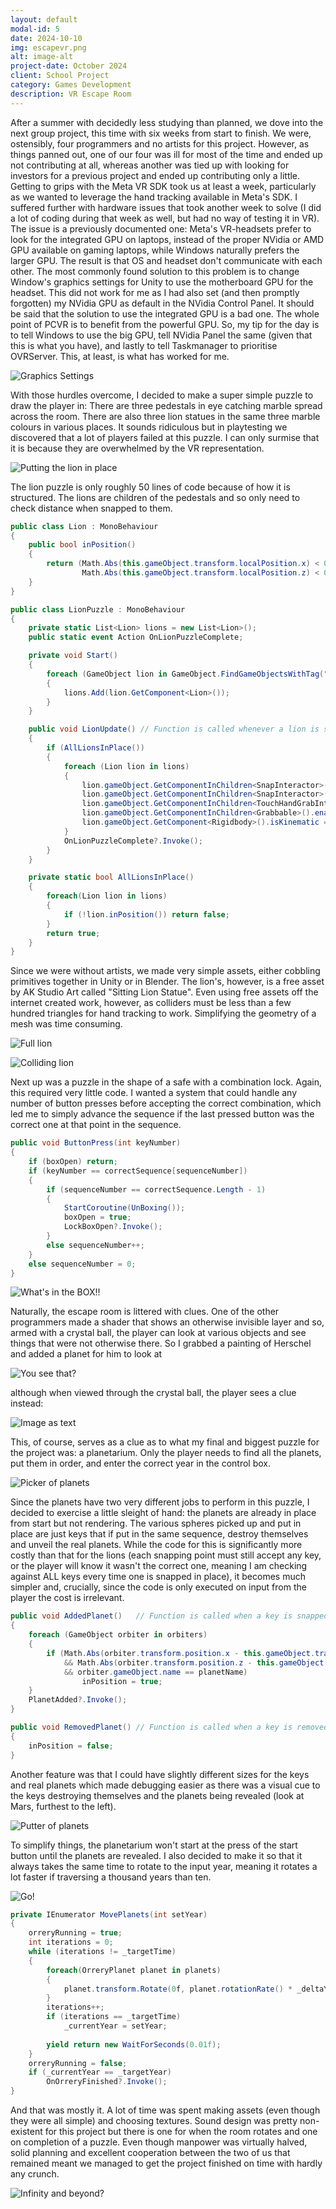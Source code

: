 ```yaml
---
layout: default
modal-id: 5
date: 2024-10-10
img: escapevr.png
alt: image-alt
project-date: October 2024
client: School Project
category: Games Development
description: VR Escape Room
---
```

After a summer with decidedly less studying than planned, we dove into the next group project,
this time with six weeks from start to finish. We were, ostensibly, four programmers and no
artists for this project. However, as things panned out, one of our four was ill for most of
the time and ended up not contributing at all, whereas another was tied up with looking for
investors for a previous project and ended up contributing only a little.
Getting to grips with the Meta VR SDK took us at least a week, particularly as we wanted to
leverage the hand tracking available in Meta's SDK. I suffered further with hardware issues
that took another week to solve (I did a lot of coding during that week as well, but had no
way of testing it in VR). The issue is a previously documented one: Meta's VR-headsets prefer
to look for the integrated GPU on laptops, instead of the proper NVidia or AMD GPU available
on gaming laptops, while Windows naturally prefers the larger GPU. The result is that OS and
headset don't communicate with each other. The most commonly found solution to this problem
is to change Window's graphics settings for Unity to use the motherboard GPU for the headset.
This did not work for me as I had also set (and then promptly forgotten) my NVidia GPU as
default in the NVidia Control Panel.
It should be said that the solution to use the integrated GPU is a bad one. The whole point of
PCVR is to benefit from the powerful GPU. So, my tip for the day is to tell Windows to use the
big GPU, tell NVidia Panel the same (given that this is what you have), and lastly to tell
Taskmanager to prioritise OVRServer. This, at least, is what has worked for me.

![Graphics Settings](img/portfolio/EscapeVR/settings.png "Make your PCVR graphics sing!")

With those hurdles overcome, I decided to make a super simple puzzle to draw the player in:
There are three pedestals in eye catching marble spread across the room. There are also three
lion statues in the same three marble colours in various places. It sounds ridiculous but in
playtesting we discovered that a lot of players failed at this puzzle. I can only surmise that
it is because they are overwhelmed by the VR representation.

![Putting the lion in place](img/portfolio/EscapeVR/lion.gif "Sit! Good cat.")

The lion puzzle is only roughly 50 lines of code because of how it is structured. The lions are
children of the pedestals and so only need to check distance when snapped to them.

````cs
public class Lion : MonoBehaviour
{
    public bool inPosition()
    {
        return (Math.Abs(this.gameObject.transform.localPosition.x) < 0.08f &&
                Math.Abs(this.gameObject.transform.localPosition.z) < 0.08f);
    }
}
````

````cs
public class LionPuzzle : MonoBehaviour
{
    private static List<Lion> lions = new List<Lion>();
    public static event Action OnLionPuzzleComplete;

    private void Start()
    {
        foreach (GameObject lion in GameObject.FindGameObjectsWithTag("Lion"))
        {
            lions.Add(lion.GetComponent<Lion>());
        }
    }

    public void LionUpdate() // Function is called whenever a lion is snapped to a pedestal
    {
        if (AllLionsInPlace())
        {
            foreach (Lion lion in lions)
            {
                lion.gameObject.GetComponentInChildren<SnapInteractor>().InjectOptionalTimeOutInteractable(null);
                lion.gameObject.GetComponentInChildren<SnapInteractor>().InjectOptionaTimeOut(0);
                lion.gameObject.GetComponentInChildren<TouchHandGrabInteractable>().enabled = false;
                lion.gameObject.GetComponentInChildren<Grabbable>().enabled = false;
                lion.gameObject.GetComponent<Rigidbody>().isKinematic = true;
            }
            OnLionPuzzleComplete?.Invoke();
        }
    }

    private static bool AllLionsInPlace()
    {
        foreach(Lion lion in lions)
        {
            if (!lion.inPosition()) return false;
        }
        return true;
    }
}
````

Since we were without artists, we made very simple assets, either cobbling primitives together
in Unity or in Blender. The lion's, however, is a free asset by AK Studio Art called "Sitting
Lion Statue". Even using free assets off the internet created work, however, as colliders must be
less than a few hundred triangles for hand tracking to work. Simplifying the geometry of a mesh
was time consuming.

![Full lion](img/portfolio/EscapeVR/lion.png "Geometry of a full spec kitty.")

![Colliding lion](img/portfolio/EscapeVR/lioncoll.png "Colliding with this one is SO much nicer.")

Next up was a puzzle in the shape of a safe with a combination lock. Again, this required very
little code. I wanted a system that could handle any number of button presses before accepting
the correct combination, which led me to simply advance the sequence if the last pressed button
was the correct one at that point in the sequence.
  
````cs
public void ButtonPress(int keyNumber)
{
    if (boxOpen) return;
    if (keyNumber == correctSequence[sequenceNumber])
    {
        if (sequenceNumber == correctSequence.Length - 1)
        {
            StartCoroutine(UnBoxing());
            boxOpen = true;
            LockBoxOpen?.Invoke();
        }
        else sequenceNumber++;
    }
    else sequenceNumber = 0;
}
````
  
![What's in the BOX!!](img/portfolio/EscapeVR/safe.gif "If only I could have made a gif that was infinitely long.")

Naturally, the escape room is littered with clues. One of the other programmers made a shader that
shows an otherwise invisible layer and so, armed with a crystal ball, the player can look at
various objects and see things that were not otherwise there. So I grabbed a painting of Herschel
and added a planet for him to look at

![You see that?](img/portfolio/EscapeVR/herschel.png "I swear, if you look at it long enough it seems to move!")

although when viewed through the crystal ball, the player sees a clue instead:

![Image as text](img/portfolio/EscapeVR/herschelclue.png "Oh, it all makes so much sense of a sudden.")

This, of course, serves as a clue as to what my final and biggest puzzle for the project was:
a planetarium. Only the player needs to find all the planets, put them in order, and enter the
correct year in the control box.

![Picker of planets](img/portfolio/EscapeVR/planet.gif "I found it. Can I keep it?")

Since the planets have two very different jobs to perform in this puzzle, I decided to exercise
a little sleight of hand: the planets are already in place from start but not rendering. The
various spheres picked up and put in place are just keys that if put in the same sequence, destroy
themselves and unveil the real planets. While the code for this is significantly more costly than
that for the lions (each snapping point must still accept any key, or the player will know it
wasn't the correct one, meaning I am checking against ALL keys every time one is snapped in place),
it becomes much simpler and, crucially, since the code is only executed on input from the player
the cost is irrelevant.
  
````cs
public void AddedPlanet()   // Function is called when a key is snapped to an orbit
{
    foreach (GameObject orbiter in orbiters)
    {
        if (Math.Abs(orbiter.transform.position.x - this.gameObject.transform.GetChild(0).position.x) < marginOfError
            && Math.Abs(orbiter.transform.position.z - this.gameObject.transform.GetChild(0).position.z) < marginOfError
            && orbiter.gameObject.name == planetName)
                inPosition = true;
    }
    PlanetAdded?.Invoke();
}

public void RemovedPlanet() // Function is called when a key is removed from an orbit
{
    inPosition = false;
}
````

Another feature was that I could have slightly different sizes for the keys and real planets which
made debugging easier as there was a visual cue to the keys destroying themselves and the planets
being revealed (look at Mars, furthest to the left).
  
![Putter of planets](img/portfolio/EscapeVR/lastplanet.gif "Hey! Where did it go?")

To simplify things, the planetarium won't start at the press of the start button until the planets
are revealed. I also decided to make it so that it always takes the same time to rotate to the
input year, meaning it rotates a lot faster if traversing a thousand years than ten.
  
![Go!](img/portfolio/EscapeVR/frotation.gif "Spool up the FTL-draaaaooooMyGod!!")

````cs
private IEnumerator MovePlanets(int setYear)
{
    orreryRunning = true;
    int iterations = 0;
    while (iterations != _targetTime)
    {
        foreach(OrreryPlanet planet in planets)
        {
            planet.transform.Rotate(0f, planet.rotationRate() * _deltaYears / _targetTime, 0f, Space.Self);
        }
        iterations++;
        if (iterations == _targetTime)
            _currentYear = setYear;
        
        yield return new WaitForSeconds(0.01f);
    }
    orreryRunning = false;
    if (_currentYear == _targetYear)
        OnOrreryFinished?.Invoke();
}
````

And that was mostly it. A lot of time was spent making assets (even though they were all simple)
and choosing textures. Sound design was pretty non-existent for this project but there is one
for when the room rotates and one on completion of a puzzle. Even though manpower was virtually
halved, solid planning and excellent cooperation between the two of us that remained meant we
managed to get the project finished on time with hardly any crunch.
  
![Infinity and beyond?](img/portfolio/EscapeVR/end.gif "That isn't supposed to happen until 2025, what kind of lame game is this?")

